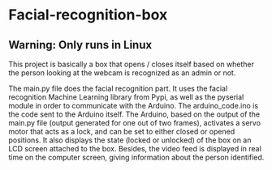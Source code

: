 # Facial-recognition-box


## Warning: Only runs in Linux

This project is basically a box that opens / closes itself based on whether the person looking at the webcam is recognized as an admin or not. 

The main.py file does the facial recognition part. It uses the facial recognition Machine Learning library from Pypi, as well as the pyserial module in order to communicate with the Arduino. The arduino_code.ino is the code sent to the Arduino itself. The Arduino, based on the output of the main.py file (output generated for one out of two frames), activates a servo motor that acts as a lock, and can be set to either closed or opened positions. It also displays the state (locked or unlocked) of the box on an LCD screen attached to the box. Besides, the video feed is displayed in real time on the computer screen, giving information about the person identified.

